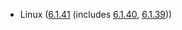 - Linux ([6.1.41](https://lwn.net/Articles/939103) (includes [6.1.40](https://lwn.net/Articles/918175), [6.1.39](https://lwn.net/Articles/938619)))
